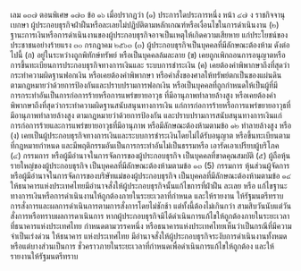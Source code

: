 เลม ๑๓๗ ตอนพิเศษ ๑๗๓
ข้อ ๑๖ เมื่อปรากฏว่า
(๑)
ประการใดประการหนึ่ง
หน้า ๔๗
ง ราชกิจจานุเบกษา
ผู้ประกอบธุรกิจฝ่าฝืนหรือละเลยไม่ปฏิบัติตามหลักเกณฑ์หรือเงื่อนไขในการดำเนินงาน
(๒) ฐานะการเงินหรือการดำเนินงานของผู้ประกอบธุรกิจอาจเป็นเหตุให้เกิดความเสียหาย
แก่ประโยชน์ของประชาชนอย่างร้ายแรง
๓๐ กรกฎาคม ๒๕๖๓
(๓) ผู้ประกอบธุรกิจเป็นบุคคลที่มีลักษณะต้องห้าม ดังต่อไปนี้
(ก) อยู่ในระหว่างถูกพิทักษ์ทรัพย์ หรือเป็นบุคคลล้มละลาย
(ข) เคยถูกเพิกถอนการอนุญาตหรือการขึ้นทะเบียนการประกอบธุรกิจทางการเงินและ
ระบบการชำระเงิน
(ค) เคยต้องคำพิพากษาถึงที่สุดว่ากระทำความผิดฐานฟอกเงิน หรือเคยต้องคำพิพากษา
หรือคำสั่งของศาลให้ทรัพย์ตกเป็นของแผ่นดินตามกฎหมายว่าด้วยการป้องกันและปราบปรามการฟอกเงิน
หรือเป็นบุคคลที่ถูกกำหนดให้เป็นผู้ที่มีการกระทำอันเป็นการก่อการร้ายหรือการแพร่ขยายอาวุธ
ที่มีอานุภาพทำลายล้างสูง หรือเคยต้องคำพิพากษาถึงที่สุดว่ากระทำความผิดฐานสนับสนุนทางการเงิน
แก่การก่อการร้ายหรือการแพร่ขยายอาวุธที่มีอานุภาพทำลายล้างสูง ตามกฎหมายว่าด้วยการป้องกัน
และปราบปรามการสนับสนุนทางการเงินแก่การก่อการร้ายและการแพร่ขยายอาวุธที่มีอานุภาพ
หรือมีลักษณะต้องห้ามตามข้อ ๑๒
ทำลายล้างสูง หรือ
(ง) เคยเป็นผู้ประกอบธุรกิจทางการเงินและระบบการชำระเงินโดยไม่ได้รับอนุญาต
หรือขึ้นทะเบียนตามที่กฎหมายกำหนด และมีพฤติกรรมอันเป็นการกระทำอันไม่เป็นธรรมหรือ
เอารัดเอาเปรียบผู้บริโภค
(๔) กรรมการ หรือผู้มีอำนาจในการจัดการของผู้ประกอบธุรกิจ เป็นบุคคลที่ขาดคุณสมบัติ
(๕) ผู้ถือหุ้นรายใหญ่ของผู้ประกอบธุรกิจ เป็นบุคคลที่มีลักษณะต้องห้ามตามข้อ ๑๓
(5) กรรมการ หุ้นส่วนผู้จัดการ หรือผู้มีอำนาจในการจัดการของบริษัทแม่ของผู้ประกอบธุรกิจ
เป็นบุคคลที่มีลักษณะต้องห้ามตามข้อ ๑๔
ให้ธนาคารแห่งประเทศไทยมีอำนาจสั่งให้ผู้ประกอบธุรกิจนั้นแก้ไขการที่ฝ่าฝืน ละเลย หรือ
แก้ไขฐานะทางการเงินหรือการดำเนินงานให้ถูกต้องภายในระยะเวลาที่กำหนด และให้รายงาน
ให้รัฐมนตรีทราบการสั่งการและผลการดำเนินการตามการสั่งการโดยไม่ชักช้า แต่ทั้งนี้ต้องไม่เกินกว่า
สามสิบวันนับแต่วันสั่งการหรือทราบผลการดาเนินการ
หากผู้ประกอบธุรกิจมิได้ดำเนินการแก้ไขให้ถูกต้องภายในระยะเวลาที่ธนาคารแห่งประเทศไทย
กําหนดตามวรรคหนึ่ง หรือธนาคารแห่งประเทศไทยเห็นว่าเป็นกรณีที่มีความจําเป็นเร่งด่วน ให้ธนาคาร
แห่งประเทศไทย มีอำนาจสั่งให้ผู้ประกอบธุรกิจระงับการดำเนินงานทั้งหมดหรือแต่บางส่วนเป็นการ
ชั่วคราวภายในระยะเวลาที่กำหนดเพื่อดำเนินการแก้ไขให้ถูกต้อง และให้รายงานให้รัฐมนตรีทราบ

